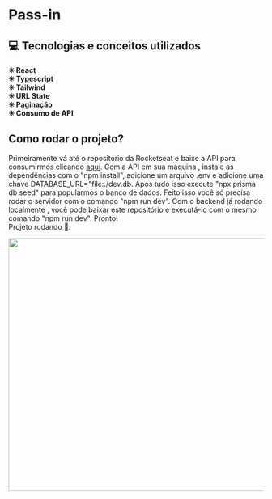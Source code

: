 # Pass-in

## 💻 Tecnologias e conceitos utilizados

 #### ✳ React <br/>✳ Typescript  <br/>✳ Tailwind <br/> ✳ URL State <br/> ✳ Paginação <br/> ✳ Consumo de API

 ## Como rodar o projeto?

 <p> 
  Primeiramente vá até o repositório da Rocketseat e baixe a API para consumirmos clicando <a href="https://github.com/rocketseat-education/nlw-unite-nodejs"> aqui</a>.
  Com a API em sua máquina , instale as dependências com o "npm install", adicione um arquivo .env e adicione
  uma chave DATABASE_URL="file:./dev.db. Após tudo isso execute "npx prisma db seed" para popularmos o banco de dados.
  Feito isso você só precisa rodar o servidor com o comando "npm run dev". Com o backend já rodando localmente ,
  você pode baixar este repositório e executá-lo com o mesmo comando "npm run dev".
  Pronto!<br/>
  Projeto rodando 🚀.
 </p>
  

<div allign="center">
    <img width="1000px" height="500px" src="https://github.com/AllanC12/nlw_unite/assets/112294367/8ac260ed-c966-44da-995d-1ea9a1386d9c"/>
</div>